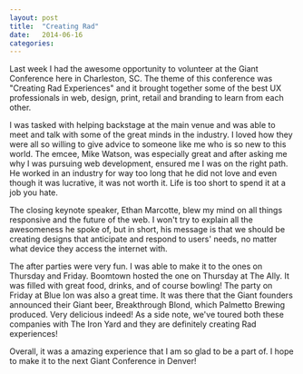 ```yaml
---
layout: post
title:  "Creating Rad"
date:   2014-06-16 
categories: 
---
```



Last week I had the awesome opportunity to volunteer at the Giant Conference here in Charleston, SC. The theme of this conference was "Creating Rad Experiences" and it brought together some of the best UX professionals in web, design, print, retail and branding to learn from each other.

I was tasked with helping backstage at the main venue and was able to meet and talk with some of the great minds in the industry. I loved how they were all so willing to give advice to someone like me who is so new to this world. The emcee, Mike Watson, was especially great and after asking me why I was pursuing web development, ensured me I was on the right path. He worked in an industry for way too long that he did not love and even though it was lucrative, it was not worth it. Life is too short to spend it at a job you hate.

The closing keynote speaker, Ethan Marcotte, blew my mind on all things responsive and the future of the web. I won't try to explain all the awesomeness he spoke of, but in short, his message is that we should be creating designs that anticipate and respond to users' needs, no matter what device they access the internet with.

The after parties were very fun. I was able to make it to the ones on Thursday and Friday. Boomtown hosted the one on Thursday at The Ally. It was filled with great food, drinks, and of course bowling! The party on Friday at Blue Ion was also a great time. It was there that the Giant founders announced their Giant beer, Breakthrough Blond, which Palmetto Brewing produced. Very delicious indeed! As a side note, we've toured both these companies with The Iron Yard and they are definitely creating Rad experiences!

Overall, it was a amazing experience that I am so glad to be a part of. I hope to make it to the next Giant Conference in Denver!